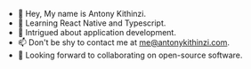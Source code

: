 - 👋 Hey, My name is Antony Kithinzi.
- 🌱 Learning React Native and Typescript.
- 🤔 Intrigued about application development.
- 📫 Don't be shy to contact me at [me@antonykithinzi.com](mailto:me@antonykithinzi.com).
- 💞 Looking forward to collaborating on open-source software.
 <!---
- 👀 I’m interested in ...
- 🌱 I’m currently learning ...
- 📫 How to reach me ...
- 💞️ I’m looking to collaborate on...

Tony-MK/Tony-MK is a ✨ unique ✨ repository because its `README.md` (this file) appears on your GitHub profile.
You can click the Preview link to take a look at your changes.
--->
